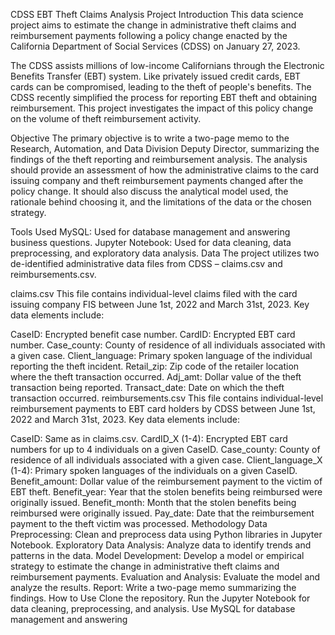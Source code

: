 CDSS EBT Theft Claims Analysis Project
Introduction
This data science project aims to estimate the change in administrative theft claims and reimbursement payments following a policy change enacted by the California Department of Social Services (CDSS) on January 27, 2023.

The CDSS assists millions of low-income Californians through the Electronic Benefits Transfer (EBT) system. Like privately issued credit cards, EBT cards can be compromised, leading to the theft of people's benefits. The CDSS recently simplified the process for reporting EBT theft and obtaining reimbursement. This project investigates the impact of this policy change on the volume of theft reimbursement activity.

Objective
The primary objective is to write a two-page memo to the Research, Automation, and Data Division Deputy Director, summarizing the findings of the theft reporting and reimbursement analysis. The analysis should provide an assessment of how the administrative claims to the card issuing company and theft reimbursement payments changed after the policy change. It should also discuss the analytical model used, the rationale behind choosing it, and the limitations of the data or the chosen strategy.

Tools Used
MySQL: Used for database management and answering business questions.
Jupyter Notebook: Used for data cleaning, data preprocessing, and exploratory data analysis.
Data
The project utilizes two de-identified administrative data files from CDSS – claims.csv and reimbursements.csv.

claims.csv
This file contains individual-level claims filed with the card issuing company FIS between June 1st, 2022 and March 31st, 2023. Key data elements include:

CaseID: Encrypted benefit case number.
CardID: Encrypted EBT card number.
Case_county: County of residence of all individuals associated with a given case.
Client_language: Primary spoken language of the individual reporting the theft incident.
Retail_zip: Zip code of the retailer location where the theft transaction occurred.
Adj_amt: Dollar value of the theft transaction being reported.
Transact_date: Date on which the theft transaction occurred.
reimbursements.csv
This file contains individual-level reimbursement payments to EBT card holders by CDSS between June 1st, 2022 and March 31st, 2023. Key data elements include:

CaseID: Same as in claims.csv.
CardID_X (1-4): Encrypted EBT card numbers for up to 4 individuals on a given CaseID.
Case_county: County of residence of all individuals associated with a given case.
Client_language_X (1-4): Primary spoken languages of the individuals on a given CaseID.
Benefit_amount: Dollar value of the reimbursement payment to the victim of EBT theft.
Benefit_year: Year that the stolen benefits being reimbursed were originally issued.
Benefit_month: Month that the stolen benefits being reimbursed were originally issued.
Pay_date: Date that the reimbursement payment to the theft victim was processed.
Methodology
Data Preprocessing: Clean and preprocess data using Python libraries in Jupyter Notebook.
Exploratory Data Analysis: Analyze data to identify trends and patterns in the data.
Model Development: Develop a model or empirical strategy to estimate the change in administrative theft claims and reimbursement payments.
Evaluation and Analysis: Evaluate the model and analyze the results.
Report: Write a two-page memo summarizing the findings.
How to Use
Clone the repository.
Run the Jupyter Notebook for data cleaning, preprocessing, and analysis.
Use MySQL for database management and answering

